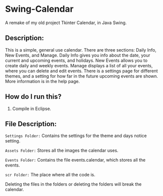 # Swing-Calendar
A remake of my old project Tkinter Calendar, in Java Swing.

## Description:
This is a simple, general use calendar. 
There are three sections: Daily Info, New Events, and Manage.
Daily Info gives you info about the date, your current and upcoming events, and holidays.
New Events allows you to create daily and weekly events.
Manage displays a list of all your events, where you can delete and edit events.
There is a settings page for different themes, and a setting for how far in the future upcoming events are shown.
More information is in the help page.

## How do I run this?
1. Compile in Eclipse.

## File Description:

`Settings Folder:` Contains the settings for the theme and days notice setting.

`Assets Folder:` Stores all the images the calendar uses.

`Events Folder:` Contains the file events.calendar, which stores all the events.

`scr Folder:` The place where all the code is.

Deleting the files in the folders or deleting the folders will break the calendar.
